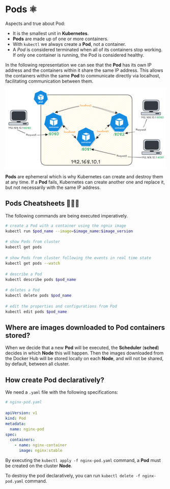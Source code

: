 # Pods ⚛️

Aspects and true about Pod:

- It is the smallest unit in **Kubernetes**.
- **Pods** are made up of one or more containers.
- With `kubectl` we always create a **Pod**, not a container.
- A *Pod* is considered terminated when all of its containers stop working. If only one container is running, the Pod is considered healthy.

In the following representation we can see that the **Pod** has its own IP address and the containers within it share the same IP address. This allows the containers within the same **Pod** to communicate directly via localhost, facilitating communication between them.

![Pods and containers communication](Pods-And-Containers-Communcation.png)

**Pods** are ephemeral which is why Kubernetes can create and destroy them at any time. If a **Pod** fails, Kubernetes can create another one and replace it, but not necessarily with the same IP address.

## Pods Cheatsheets 👨🏽‍💻

The following commands are being executed imperatively.

```bash
# create a Pod with a container using the ngnix image
kubectl run $pod_name --image=$image_name:$image_version

# show Pods from cluster
kubectl get pods

# show Pods from cluster following the events in real time state
kubectl get pods --watch

# describe a Pod
kubectl describe pods $pod_name 

# deletes a Pod
kubectl delete pods $pod_name

# edit the properties and configurations from Pod
kubectl edit pods $pod_name
```

## Where are images downloaded to Pod containers stored?

When we decide that a new **Pod** will be executed, the **Scheduler** (**sched**) decides in which **Node** this will happen. Then the images downloaded from the Docker Hub will be stored locally on each **Node**, and will not be shared, by default, between all cluster. 

## How create Pod declaratively?

We need a `.yaml` file with the following specifications:

```yaml
# nginx-pod.yaml

apiVersion: v1
kind: Pod
metadata:
  name: nginx-pod
spec:
  containers:
    - name: nginx-container
      image: nginx:stable
```
By executing the `kubectl apply -f nginx-pod.yaml` command, a **Pod** must be created on the cluster **Node**.

To destroy the pod declaratively, you can run `kubectl delete -f nginx-pod.yaml` command.